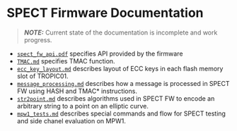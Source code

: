 # SPECT Firmware Documentation

> **_NOTE:_** Current state of the documentation is incomplete and work progress.

- [`spect_fw_api.pdf`](spect_fw_api/pdf/spect_fw_api.pdf) specifies API provided by the firmware
- [`TMAC.md`](TMAC.md) specifies TMAC function.
- [`ecc_key_layout.md`](#ecc_key_layout.md) describes layout of ECC keys in each flash memory slot of TROPIC01.
- [`message_processing.md`](message_processing.md) describes how a message is processed in SPECT FW using HASH and TMAC* instructions.
- [`str2point.md`](str2point.md) describes algorithms used in SPECT FW to encode an arbitrary string to a point on an elliptic curve.
- [`mpw1_tests.md`](mpw1_tests.md) describes special commands and flow for SPECT testing and side chanel evaluation on MPW1.
